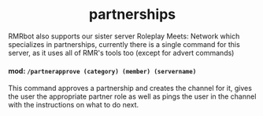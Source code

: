 <h1 align="center">partnerships</h1>
RMRbot also supports our sister server Roleplay Meets: Network which specializes in partnerships, currently
there is a single command for this server, as it uses all of RMR's tools too (except for advert commands)

#### mod: `/partnerapprove (category) (member) (servername)`
This command approves a partnership and creates the channel for it, gives the user the appropriate partner role as well
as pings the user in the channel with the instructions on what to do next. 